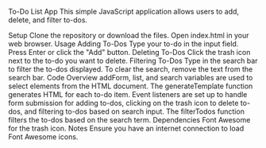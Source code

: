To-Do List App
This simple JavaScript application allows users to add, delete, and filter to-dos.

Setup
Clone the repository or download the files.
Open index.html in your web browser.
Usage
Adding To-Dos
Type your to-do in the input field.
Press Enter or click the "Add" button.
Deleting To-Dos
Click the trash icon next to the to-do you want to delete.
Filtering To-Dos
Type in the search bar to filter the to-dos displayed.
To clear the search, remove the text from the search bar.
Code Overview
addForm, list, and search variables are used to select elements from the HTML document.
The generateTemplate function generates HTML for each to-do item.
Event listeners are set up to handle form submission for adding to-dos, clicking on the trash icon to delete to-dos, and filtering to-dos based on search input.
The filterTodos function filters the to-dos based on the search term.
Dependencies
Font Awesome for the trash icon.
Notes
Ensure you have an internet connection to load Font Awesome icons.
